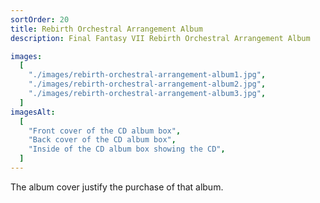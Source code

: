 ```yaml
---
sortOrder: 20
title: Rebirth Orchestral Arrangement Album
description: Final Fantasy VII Rebirth Orchestral Arrangement Album

images:
  [
    "./images/rebirth-orchestral-arrangement-album1.jpg",
    "./images/rebirth-orchestral-arrangement-album2.jpg",
    "./images/rebirth-orchestral-arrangement-album3.jpg",
  ]
imagesAlt:
  [
    "Front cover of the CD album box",
    "Back cover of the CD album box",
    "Inside of the CD album box showing the CD",
  ]
---
```


The album cover justify the purchase of that album.
